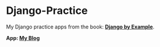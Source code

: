 # Django-Practice

My Django practice apps from the book: [**Django by Example**](https://www.packtpub.com/web-development/django-example).

**App: [My Blog](my_site/)**
